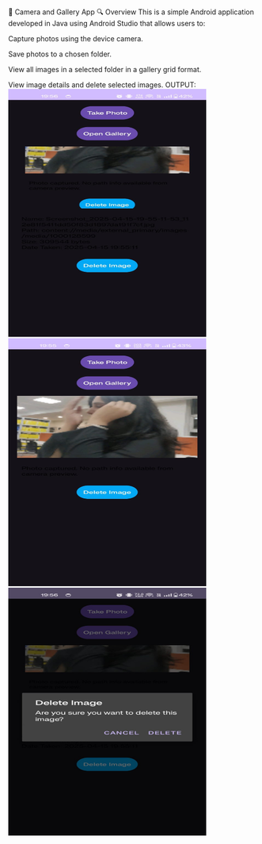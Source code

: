 📸 Camera and Gallery App
🔍 Overview
This is a simple Android application developed in Java using Android Studio that allows users to:

Capture photos using the device camera.

Save photos to a chosen folder.

View all images in a selected folder in a gallery grid format.

View image details and delete selected images.
OUTPUT:
<img src="assets/mad5_1.jpeg" alt="App Preview" height="500" width="400"/>
<img src="assets/mad5_2.jpeg" alt="App Preview" height="500" width="400"/>
<img src="assets/mad5_3.jpeg" alt="App Preview" height="500" width="400"/>

